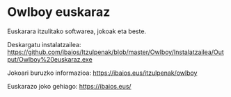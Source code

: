 Owlboy euskaraz
===============

Euskarara itzulitako softwarea, jokoak eta beste.

Deskargatu instalatzailea: https://github.com/ibaios/Itzulpenak/blob/master/Owlboy/Instalatzailea/Output/Owlboy%20euskaraz.exe

Jokoari buruzko informazioa: https://ibaios.eus/itzulpenak/owlboy

Euskarazo joko gehiago: https://ibaios.eus/
